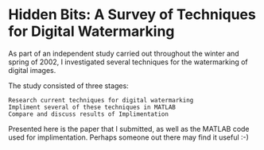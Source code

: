 # Hidden Bits: A Survey of Techniques for Digital Watermarking

As part of an independent study carried out throughout the winter and spring of 2002, I investigated several techniques for the watermarking of digital images.

The study consisted of three stages:

    Research current techniques for digital watermarking
    Impliment several of these techniques in MATLAB
    Compare and discuss results of Implimentation

Presented here is the paper that I submitted, as well as the MATLAB code used for implimentation. Perhaps someone out there may find it useful :-)
